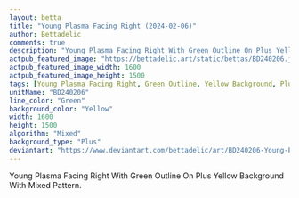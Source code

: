 ```yaml
---
layout: betta
title: "Young Plasma Facing Right (2024-02-06)"
author: Bettadelic
comments: true
description: "Young Plasma Facing Right With Green Outline On Plus Yellow Background With Mixed Pattern."
actpub_featured_image: "https://bettadelic.art/static/bettas/BD240206.jpg"
actpub_featured_image_width: 1600
actpub_featured_image_height: 1500
tags: [Young Plasma Facing Right, Green Outline, Yellow Background, Plus Background Pattern, Mixed Pattern, February 2024]
unitName: "BD240206"
line_color: "Green"
background_color: "Yellow"
width: 1600
height: 1500
algorithm: "Mixed"
background_type: "Plus"
deviantart: "https://www.deviantart.com/bettadelic/art/BD240206-Young-Plasma-Facing-Right-2024-02-06-1018507805"
---
```


Young Plasma Facing Right With Green Outline On Plus Yellow Background With Mixed Pattern.
